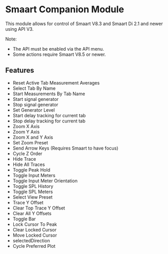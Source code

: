 # Smaart Companion Module
This module allows for control of Smaart V8.3 and Smaart Di 2.1 and newer using API V3.

Note:
- The API must be enabled via the API menu.
- Some actions require Smaart V8.5 or newer.

## Features
- Reset Active Tab Measurement Averages
- Select Tab By Name
- Start Measurements By Tab Name
- Start signal generator
- Stop signal generator
- Set Generator Level
- Start delay tracking for current tab
- Stop delay tracking for current tab
- Zoom X Axis
- Zoom Y Axis
- Zoom X and Y Axis
- Set Zoom Preset
- Send Arrow Keys (Requires Smaart to have focus)
- Cycle Z Order
- Hide Trace
- Hide All Traces
- Toggle Peak Hold
- Toggle Input Meters
- Toggle Input Meter Orientation
- Toggle SPL History
- Toggle SPL Meters
- Select View Preset
- Trace Y Offset
- Clear Top Trace Y Offset
- Clear All Y Offsets
- Toggle Bar
- Lock Cursor To Peak
- Clear Locked Cursor
- Move Locked Cursor
- selectedDirection
- Cycle Preferred Plot
